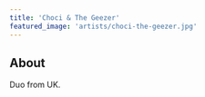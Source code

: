 ```yaml
---
title: 'Choci & The Geezer'
featured_image: 'artists/choci-the-geezer.jpg'
---
```


## About

Duo from UK.
